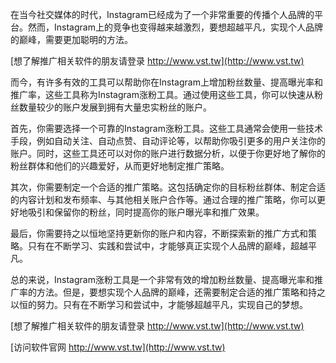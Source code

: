 在当今社交媒体的时代，Instagram已经成为了一个非常重要的传播个人品牌的平台。然而，Instagram上的竞争也变得越来越激烈，要想超越平凡，实现个人品牌的巅峰，需要更加聪明的方法。

[想了解推广相关软件的朋友请登录 http://www.vst.tw](http://www.vst.tw)

而今，有许多有效的工具可以帮助你在Instagram上增加粉丝数量、提高曝光率和推广率，这些工具称为Instagram涨粉工具。通过使用这些工具，你可以快速从粉丝数量较少的账户发展到拥有大量忠实粉丝的账户。

首先，你需要选择一个可靠的Instagram涨粉工具。这些工具通常会使用一些技术手段，例如自动关注、自动点赞、自动评论等，以帮助你吸引更多的用户关注你的账户。同时，这些工具还可以对你的账户进行数据分析，以便于你更好地了解你的粉丝群体和他们的兴趣爱好，从而更好地制定推广策略。

其次，你需要制定一个合适的推广策略。这包括确定你的目标粉丝群体、制定合适的内容计划和发布频率、与其他相关账户合作等。通过合理的推广策略，你可以更好地吸引和保留你的粉丝，同时提高你的账户曝光率和推广效果。

最后，你需要持之以恒地坚持更新你的账户和内容，不断探索新的推广方式和策略。只有在不断学习、实践和尝试中，才能够真正实现个人品牌的巅峰，超越平凡。

总的来说，Instagram涨粉工具是一个非常有效的增加粉丝数量、提高曝光率和推广率的方法。但是，要想实现个人品牌的巅峰，还需要制定合适的推广策略和持之以恒的努力。只有在不断学习和尝试中，才能够超越平凡，实现自己的梦想。

[想了解推广相关软件的朋友请登录 http://www.vst.tw](http://www.vst.tw)


[访问软件官网 http://www.vst.tw](http://www.vst.tw)
